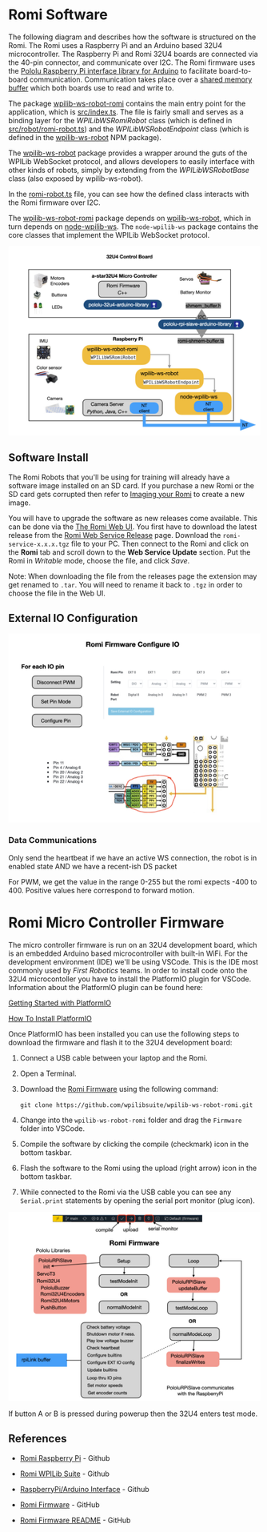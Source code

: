 # Romi Software
The following diagram and describes how the software is structured on the Romi.  The Romi uses a Raspberry Pi and an Arduino based 32U4 microcontroller.  The Raspberry Pi and Romi 32U4 boards are connected via the 40-pin connector, and communicate over I2C. The Romi firmware uses the [Pololu Raspberry Pi interface library for Arduino](https://github.com/pololu/pololu-rpi-slave-arduino-library) to facilitate board-to-board communication. Communication takes place over a [shared memory buffer](https://github.com/wpilibsuite/wpilib-ws-robot-romi/blob/main/sharedmem.json) which both boards use to read and write to. 

The package [wpilib-ws-robot-romi](https://github.com/wpilibsuite/wpilib-ws-robot-romi) contains the main entry point for the application, which is [src/index.ts](https://github.com/wpilibsuite/wpilib-ws-robot-romi/blob/main/src/index.ts). The file is fairly small and serves as a binding layer for the *WPILibWSRomiRobot* class (which is defined in [src/robot/romi-robot.ts](https://github.com/wpilibsuite/wpilib-ws-robot-romi/blob/main/src/robot/romi-robot.ts)) and the *WPILibWSRobotEndpoint* class (which is defined in the [wpilib-ws-robot](https://github.com/wpilibsuite/wpilib-ws-robot-romi/blob/main/src/robot/romi-robot.ts) NPM package).

The [wpilib-ws-robot](https://github.com/wpilibsuite/wpilib-ws-robot) package provides a wrapper around the guts of the WPILib WebSocket protocol, and allows developers to easily interface with other kinds of robots, simply by extending from the *WPILibWSRobotBase* class (also exposed by wpilib-ws-robot).

In the [romi-robot.ts](https://github.com/wpilibsuite/wpilib-ws-robot-romi/blob/main/src/robot/romi-robot.ts) file, you can see how the defined class interacts with the Romi firmware over I2C.

The [wpilib-ws-robot-romi](https://github.com/wpilibsuite/wpilib-ws-robot-romi) package depends on [wpilib-ws-robot](https://github.com/wpilibsuite/wpilib-ws-robot), which in turn depends on [node-wpilib-ws](https://github.com/wpilibsuite/node-wpilib-ws). The `node-wpilib-ws` package contains the core classes that implement the WPILib WebSocket protocol.

![RaspberryPi Software](../images/Romi/Romi.003.jpeg)

## Software Install
The Romi Robots that you'll be using for training will already have a software image installed on an SD card.  If you purchase a new Romi or the SD card gets corrupted then refer to [Imaging your Romi](https://docs.wpilib.org/en/stable/docs/romi-robot/imaging-romi.html) to create a new image.

You will have to upgrade the software as new releases come available.  This can be done via the [The Romi Web UI](https://docs.wpilib.org/en/stable/docs/romi-robot/web-ui.html#romi-status).  You first have to download the latest release from the [Romi Web Service Release](https://github.com/wpilibsuite/wpilib-ws-robot-romi/releases) page.  Download the `romi-service-x.x.x.tgz` file to your PC.  Then connect to the Romi and click on the **Romi** tab and scroll down to the **Web Service Update** section.  Put the Romi in *Writable* mode, choose the file, and click *Save*.  

Note: When downloading the file from the releases page the extension may get renamed to `.tar`.  You will need to rename it back to `.tgz` in order to choose the file in the Web UI.

## External IO Configuration
![External IO Config](../images/Romi/Romi.035.jpeg)

### Data Communications
Only send the heartbeat if we have an active WS connection, the robot is in enabled state AND we have a recent-ish DS packet

For PWM, we get the value in the range 0-255 but the romi expects -400 to 400. Positive values here correspond to forward motion.

# Romi Micro Controller Firmware
The micro controller firmware is run on an 32U4 development board, which is an embedded Arduino based microcontroller with built-in WiFi.  For the development environment (IDE) we'll be using VSCode.  This is the IDE most commonly used by <i>First Robotics</i> teams.  In order to install code onto the 32U4 microcontoller you have to install the PlatformIO plugin for VSCode. Information about the PlatformIO plugin can be found here:

[Getting Started with PlatformIO](https://dronebotworkshop.com/platformio/)

[How To Install PlatformIO ](https://www.youtube.com/watch?v=5edPOlQQKmo)

Once PlatformIO has been installed you can use the following steps to download the firmware and flash it to the 32U4 development board:

1. Connect a USB cable between your laptop and the Romi.

2. Open a Terminal.

3. Download the [Romi Firmware](https://github.com/wpilibsuite/wpilib-ws-robot-romi) using the following command:

    `git clone https://github.com/wpilibsuite/wpilib-ws-robot-romi.git`

4. Change into the `wpilib-ws-robot-romi` folder and drag the `Firmware` folder into VSCode.  

5. Compile the software by clicking the compile (checkmark) icon in the bottom taskbar.

6. Flash the software to the Romi using the upload (right arrow) icon in the bottom taskbar.

7. While connected to the Romi via the USB cable you can see any `Serial.print` statements by opening the serial port monitor (plug icon).

![Romi Firmware](../images/Romi/Romi.007.jpeg)

If button A or B is pressed during powerup then the 32U4 enters test mode.

## References 
- [Romi Raspberry Pi](https://github.com/wpilibsuite/WPILibPi) - Github

- [Romi WPILib Suite](https://github.com/wpilibsuite/wpilib-ws-robot-romi) - Github

- [RaspberryPi/Arduino Interface](https://github.com/pololu/pololu-rpi-slave-arduino-library) - Github

- [Romi Firmware](https://github.com/pololu/romi-32u4-arduino-library) - GitHub
- [Romi Firmware README](https://github.com/wpilibsuite/wpilib-ws-robot-romi/blob/main/firmware/README.md) - GitHub
